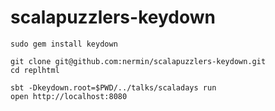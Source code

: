 scalapuzzlers-keydown
=====================
```
sudo gem install keydown 

git clone git@github.com:nermin/scalapuzzlers-keydown.git
cd replhtml

sbt -Dkeydown.root=$PWD/../talks/scaladays run
open http://localhost:8080
```